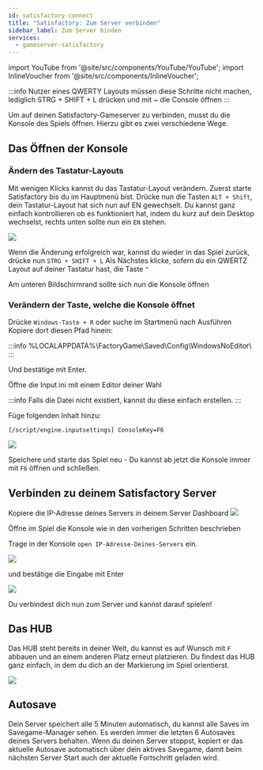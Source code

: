 ```yaml
---
id: satisfactory-connect
title: "Satisfactory: Zum Server verbinden"
sidebar_label: Zum Server binden
services:
  - gameserver-satisfactory
---
```


import YouTube from '@site/src/components/YouTube/YouTube';
import InlineVoucher from '@site/src/components/InlineVoucher';

<YouTube videoId="EC4FXT5Mwb8" imageSrc="https://screensaver01.zap-hosting.com/index.php/s/wTW9eLPQqEPwz7F/preview" title="How to create a Satisfactory Server at ZAP and upload your own save-game" description="Hast du das Gefühl, dass du etwas besser verstehst, wenn du es in Aktion siehst? Wir haben etwas für dich! Tauche ab in unser Video, welches alles für dich zusammenfasst. Egal, ob du es eilig hast oder einfach nur Informationen auf möglichst verständliche Art und Weise aufnehmen möchtest!"/>

:::info
Nutzer eines QWERTY Layouts müssen diese Schritte nicht machen, lediglich STRG + SHIFT + L drücken und mit ~ die Console öffnen
:::

Um auf deinen Satisfactory-Gameserver zu verbinden, musst du die Konsole des Spiels öffnen. Hierzu gibt es zwei verschiedene Wege.

<InlineVoucher />

## Das Öffnen der Konsole

### Ändern des Tastatur-Layouts
Mit wenigen Klicks kannst du das Tastatur-Layout verändern.
Zuerst starte Satisfactory bis du im Hauptmenü bist.
Drücke nun die Tasten `ALT + Shift`, dein Tastatur-Layout hat sich nun auf EN gewechselt.
Du kannst ganz einfach kontrollieren ob es funktioniert hat, indem du kurz auf dein Desktop wechselst, rechts unten sollte nun ein `EN` stehen.

![](https://screensaver01.zap-hosting.com/index.php/s/bq9baKmtrA34LXx/preview)

Wenn die Änderung erfolgreich war, kannst du wieder in das Spiel zurück, drücke nun `STRG + SHIFT + L`
Als Nächstes klicke, sofern du ein QWERTZ Layout auf deiner Tastatur hast, die Taste `^`

Am unteren Bildschirmrand sollte sich nun die Konsole öffnen

### Verändern der Taste, welche die Konsole öffnet
Drücke `Windows-Taste + R` oder suche im Startmenü nach Ausführen
Kopiere dort diesen Pfad hinein:

:::info
%LOCALAPPDATA%\FactoryGame\Saved\Config\WindowsNoEditor\ 
:::

Und bestätige mit Enter.

Öffne die Input.ini mit einem Editor deiner Wahl

:::info
Falls die Datei nicht existiert, kannst du diese einfach erstellen.
:::

Füge folgenden Inhalt hinzu:

`[/script/engine.inputsettings]
ConsoleKey=F6`

![](https://screensaver01.zap-hosting.com/index.php/s/MkcZMMpmzZHaYcy/preview)

Speichere und starte das Spiel neu - Du kannst ab jetzt die Konsole immer mit `F6` öffnen und schließen.

## Verbinden zu deinem Satisfactory Server
Kopiere die IP-Adresse deines Servers in deinem Server Dashboard
![](https://screensaver01.zap-hosting.com/index.php/s/DC9rK9yKfKAHJpW/preview)

Öffne im Spiel die Konsole wie in den vorherigen Schritten beschrieben 

Trage in der Konsole `open IP-Adresse-Deines-Servers` ein.

![](https://screensaver01.zap-hosting.com/index.php/s/8dY8WTsS9ewQSGJ/preview)

und bestätige die Eingabe mit Enter

![](https://screensaver01.zap-hosting.com/index.php/s/4isZiiDJrDwC7wE/preview)

Du verbindest dich nun zum Server und kannst darauf spielen!

## Das HUB
Das HUB steht bereits in deiner Welt, du kannst es auf Wunsch mit `F` abbauen und an einem anderen Platz erneut platzieren.
Du findest das HUB ganz einfach, in dem du dich an der Markierung im Spiel orientierst.

![](https://screensaver01.zap-hosting.com/index.php/s/EfmqDj78SiTeNtf/preview)

## Autosave
Dein Server speichert alle 5 Minuten automatisch, du kannst alle Saves im Savegame-Manager sehen. Es werden immer die letzten 6 Autosaves deines Servers behalten. Wenn du
deinen Server stoppst, kopiert er das aktuelle Autosave automatisch über dein aktives Savegame, damit beim nächsten Server Start auch der aktuelle Fortschritt geladen wird.

<InlineVoucher />

